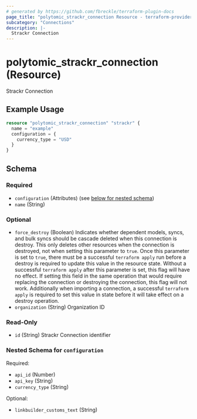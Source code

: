 ```yaml
---
# generated by https://github.com/fbreckle/terraform-plugin-docs
page_title: "polytomic_strackr_connection Resource - terraform-provider-polytomic"
subcategory: "Connections"
description: |-
  Strackr Connection
---
```


# polytomic_strackr_connection (Resource)

Strackr Connection

## Example Usage

```terraform
resource "polytomic_strackr_connection" "strackr" {
  name = "example"
  configuration = {
    currency_type = "USD"
  }
}
```

<!-- schema generated by tfplugindocs -->
## Schema

### Required

- `configuration` (Attributes) (see [below for nested schema](#nestedatt--configuration))
- `name` (String)

### Optional

- `force_destroy` (Boolean) Indicates whether dependent models, syncs, and bulk syncs should be cascade deleted when this connection is destroy. This only deletes other resources when the connection is destroyed, not when setting this parameter to `true`. Once this parameter is set to `true`, there must be a successful `terraform apply` run before a destroy is required to update this value in the resource state. Without a successful `terraform apply` after this parameter is set, this flag will have no effect. If setting this field in the same operation that would require replacing the connection or destroying the connection, this flag will not work. Additionally when importing a connection, a successful `terraform apply` is required to set this value in state before it will take effect on a destroy operation.
- `organization` (String) Organization ID

### Read-Only

- `id` (String) Strackr Connection identifier

<a id="nestedatt--configuration"></a>
### Nested Schema for `configuration`

Required:

- `api_id` (Number)
- `api_key` (String)
- `currency_type` (String)

Optional:

- `linkbuilder_customs_text` (String)


